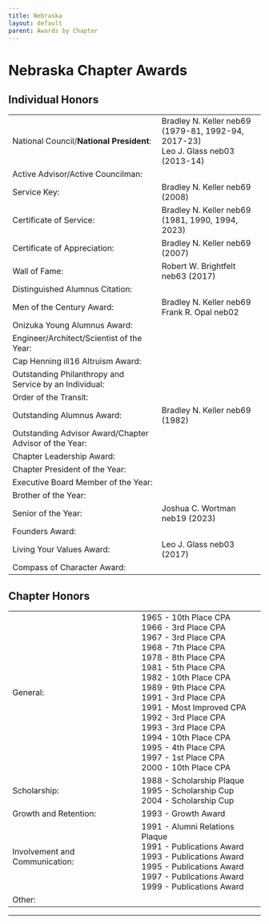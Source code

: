 ```yaml
---
title: Nebraska
layout: default
parent: Awards by Chapter
---
```


<link rel="stylesheet" href="{{ '/assets/css/by_chapter.css' | relative_url }}">

# Nebraska Chapter Awards

## Individual Honors

<table>
<tbody>

<tr>
<td>National Council/<b>National President</b>:</td>
<td>Bradley N. Keller neb69 (1979-81, 1992-94, 2017-23)
<br>Leo J. Glass neb03 (2013-14)
</td></tr>

<tr>
<td>Active Advisor/Active Councilman:</td>
<td>
</td></tr>

<tr>
<td>Service Key:</td>
<td>Bradley N. Keller neb69 (2008)
</td></tr>

<tr>
<td>Certificate of Service:</td>
<td>Bradley N. Keller neb69 (1981, 1990, 1994, 2023)
</td></tr>

<tr>
<td>Certificate of Appreciation:</td>
<td>Bradley N. Keller neb69 (2007)
</td></tr>

<tr>
<td>Wall of Fame:</td>
<td>Robert W. Brightfelt neb63 (2017)
</td></tr>

<tr>
<td>Distinguished Alumnus Citation:</td>
<td>
</td></tr>

<tr>
<td>Men of the Century Award:</td>
<td>Bradley N. Keller neb69
<br>Frank R. Opal neb02
</td></tr>

<tr>
<td>Onizuka Young Alumnus Award:</td>
<td>
</td></tr>

<tr>
<td>Engineer/Architect/Scientist of the Year:</td>
<td>
</td></tr>

<tr>
<td>Cap Henning ill16 Altruism Award:</td>
<td>
</td></tr>

<tr>
<td>Outstanding Philanthropy and Service by an Individual:</td>
<td>
</td></tr>

<tr>
<td>Order of the Transit:</td>
<td>
</td></tr>

<tr>
<td>Outstanding Alumnus Award:</td>
<td>Bradley N. Keller neb69 (1982)
</td></tr>

<tr>
<td>Outstanding Advisor Award/Chapter Advisor of the Year:</td>
<td>
</td></tr>

<tr>
<td>Chapter Leadership Award:</td>
<td>
</td></tr>

<tr>
<td>Chapter President of the Year:</td>
<td>
</td></tr>

<tr>
<td>Executive Board Member of the Year:</td>
<td>
</td></tr>

<tr>
<td>Brother of the Year:</td>
<td>
</td></tr>

<tr>
<td>Senior of the Year:</td>
<td>Joshua C. Wortman neb19 (2023)
</td></tr>

<tr>
<td>Founders Award:</td>
<td>
</td></tr>

<tr>
<td>Living Your Values Award:</td>
<td>Leo J. Glass neb03 (2017)
</td></tr>

<tr>
<td>Compass of Character Award:</td>
<td>
</td></tr>

</tbody>
</table>

## Chapter Honors

<table>
<tbody>

<tr>
<td>General:</td>
<td>1965 - 10th Place CPA
<br>1966 - 3rd Place CPA
<br>1967 - 3rd Place CPA
<br>1968 - 7th Place CPA
<br>1978 - 8th Place CPA
<br>1981 - 5th Place CPA
<br>1982 - 10th Place CPA
<br>1989 - 9th Place CPA
<br>1991 - 3rd Place CPA
<br>1991 - Most Improved CPA
<br>1992 - 3rd Place CPA
<br>1993 - 3rd Place CPA
<br>1994 - 10th Place CPA
<br>1995 - 4th Place CPA
<br>1997 - 1st Place CPA
<br>2000 - 10th Place CPA
</td></tr>

<tr>
<td>Scholarship:</td>
<td>1988 - Scholarship Plaque
<br>1995 - Scholarship Cup
<br>2004 - Scholarship Cup
</td></tr>

<tr>
<td>Growth and Retention:</td>
<td>1993 - Growth Award
</td></tr>

<tr>
<td>Involvement and Communication:</td>
<td>1991 - Alumni Relations Plaque
<br>1991 - Publications Award
<br>1993 - Publications Award
<br>1995 - Publications Award
<br>1997 - Publications Award
<br>1999 - Publications Award
</td></tr>

<tr>
<td>Other:</td>
<td>
</td></tr>

</tbody>
</table>

---
